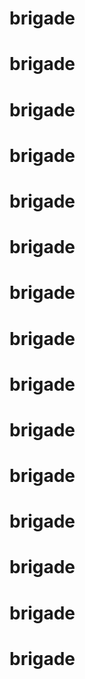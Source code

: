 # brigade
# brigade
# brigade
# brigade
# brigade
# brigade
# brigade
# brigade
# brigade
# brigade
# brigade
# brigade
# brigade
# brigade
# brigade
